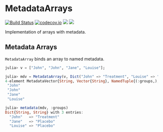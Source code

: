 # MetadataArrays

[![Build Status](https://travis-ci.org/JuliaArrays/MetadataArrays.jl.svg?branch=master)](https://travis-ci.org/JuliaArrays/MetadataArrays.jl)
[![codecov.io](http://codecov.io/github/JuliaArrays/MetadataArrays.jl/coverage.svg?branch=master)](http://codecov.io/github/JuliaArrays/MetadataArrays.jl?branch=master)
[![](https://img.shields.io/badge/docs-stable-blue.svg)](https://JuliaArrays.github.io/MetadataArrays.jl/stable/)
[![](https://img.shields.io/badge/docs-dev-blue.svg)](https://JuliaArrays.github.io/MetadataArrays.jl/dev/)

Implementation of arrays with metadata.

## Metadata Arrays

`MetadataArray` binds an array to named metadata.

```julia
julia> v = ["John", "John", "Jane", "Louise"];

julia> mdv = MetadataArray(v, Dict("John" => "Treatment", "Louise" => "Placebo", "Jane" => "Placebo"))
4-element MetadataVector{String, Vector{String}, NamedTuple{(:groups,), Tuple{Dict{String, String}}}}:
 "John"
 "John"
 "Jane"
 "Louise"

julia> metadata(mdv, :groups)
Dict{String, String} with 3 entries:
  "John"   => "Treatment"
  "Jane"   => "Placebo"
  "Louise" => "Placebo"

```
